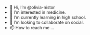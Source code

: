 - 👋 Hi, I’m @olivia-nistor
- 👀 I’m interested in medicine.
- 🌱 I’m currently learning in high school.
- 💞️ I’m looking to collaborate on social.
- 📫 How to reach me ...

<!---
olivia-nistor/olivia-nistor is a ✨ special ✨ repository because its `README.md` (this file) appears on your GitHub profile.
You can click the Preview link to take a look at your changes.
--->
